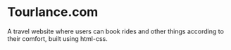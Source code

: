 # Tourlance.com
A travel website where users can book rides and other things according to their comfort, built using html-css. 
